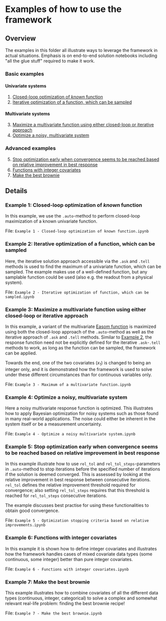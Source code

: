 # Examples of how to use the framework

## Overview
The examples in this folder all illustrate ways to leverage the framework in actual situations. Emphasis is on 
end-to-end solution notebooks including "all the glue stuff" required to make it work. 

### Basic examples
#### Univariate systems
1. [Closed-loop optimization of _known_ function](#Example-1:-Closed-loop-optimization-of-_known_-function)
2. [Iterative optimization of a function, which can be sampled](#Example-2:-Iterative-optimization-of-a-function,-which-can-be-sampled)
#### Multivariate systems
3. [Maximize a multivariate function using either closed-loop or iterative approach](#Example-3:-Maximize-a-multivariate-function-using-either-closed-loop-or-iterative-approach)
4. [Optimize a noisy, multivariate system](#Example-4:-Optimize-a-noisy,-multivariate-system)
### Advanced examples
5. [Stop optimization early when convergence seems to be reached based on relative improvement in best response](#Example-5:-Stop-optimization-early-when-convergence-seems-to-be-reached-based-on-relative-improvement-in-best-response)
6. [Functions with integer covariates](#Example-6:-Functions-with-integer-covariates)
7. [Make the best brownie](#Example-7:-Make-the-best-brownie)
  

## Details

### Example 1: Closed-loop optimization of _known_ function

In this example, we use the `.auto`-method to perform closed-loop maximization of a known univariate function.

File: `Example 1 - Closed-loop optimization of known function.ipynb`

### Example 2: Iterative optimization of a function, which can be sampled
Here, the iterative solution approach accessible via the `.ask` and `.tell` methods is used to find the maximum of a univariate function, which can be sampled. The example makes use of a well-defined function, but any samplable function could be used (also e.g. the readout from a physical system).

File: `Example 2 - Iterative optimization of function, which can be sampled.ipynb`

### Example 3: Maximize a multivariate function using either closed-loop or iterative approach

In this example, a variant of the multivariate [Easom function](https://www.sfu.ca/~ssurjano/easom.html) is maximized using both the closed-loop approach of the `.auto`-method as well as the iterative approach of `.ask` and `.tell` methods. Similar to [Example 2](#Example-2:-Iterative-optimization-of-a-function,-which-can-be-sampled), the response function need not be explicitly defined for the iterative `.ask`-`.tell` methods to work, as long as the function can be sampled, the framework can be applied.

Towards the end, one of the two covariates ($x_1$) is changed to being an integer only, and it is demonstrated how the framework is used to solve under these different circumstances than for continuous variables only.

File: `Example 3 - Maximum of a multivariate function.ipynb`

### Example 4: Optimize a noisy, multivariate system

Here a noisy multivariate response function is optimized. This illustrates how to apply Bayesian optimization for noisy systems such as those found in many real-world applications. The noise could either be inherent in the system itself or be a measurement uncertainty.

File: `Example 4 - Optimize a noisy multivariate system.ipynb`

### Example 5: Stop optimization early when convergence seems to be reached based on relative improvement in best response

In this example illustrate how to use `rel_tol` and `rel_tol_steps`-parameters in `.auto`-method to stop iterations before the specified number of iterations if the solution is deemed converged. This is assessed by looking at the relative improvement in best response between consecutive iterations. `rel_tol` defines the relative improvement threshold required for convergence; also setting `rel_tol_steps` requires that this threshold is reached for `rel_tol_steps` consecutive iterations.

The example discusses best practise for using these functionalities to obtain good convergence.

File: `Example 5 - Optimization stopping criteria based on relative improvements.ipynb`

### Example 6: Functions with integer covariates

In this example it is shown how to define integer covariates and illustrates how the framework handles cases of mixed covariate data types (some continuous, some integer) better than pure integer covariates. 

File: `Example 6 - Functions with integer covariates.ipynb`

### Example 7: Make the best brownie

This example illustrates how to combine covariates of all the different data types (continuous, integer, categorical) to solve a complex and somewhat relevant real-life problem: finding the best brownie recipe!

File: `Example 7 - Make the best brownie.ipynb`